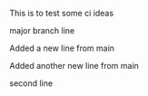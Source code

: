 This is to test some ci ideas

major branch line

Added a new line from main

Added another new line from main

second line
